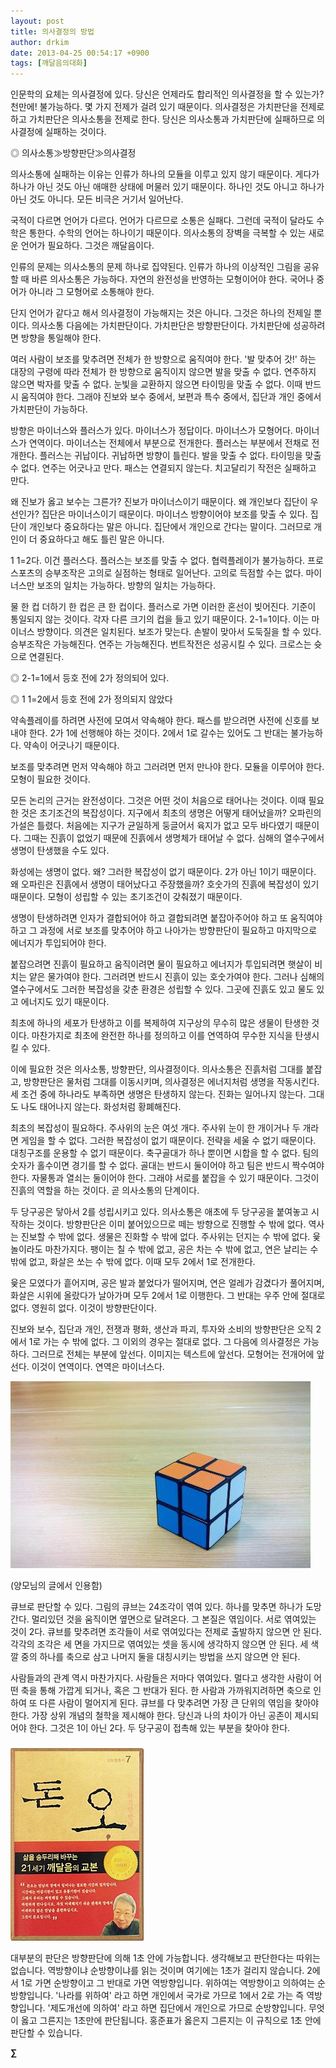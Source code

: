 ```yaml
---
layout: post
title: 의사결정의 방법
author: drkim
date: 2013-04-25 00:54:17 +0900
tags: [깨달음의대화]
---
```

인문학의 요체는 의사결정에 있다. 당신은 언제라도 합리적인 의사결정을 할 수 있는가? 천만에! 불가능하다. 몇 가지 전제가 걸려 있기 때문이다. 의사결정은 가치판단을 전제로 하고 가치판단은 의사소통을 전제로 한다. 당신은 의사소통과 가치판단에 실패하므로 의사결정에 실패하는 것이다. 


  


◎ 의사소통≫방향판단≫의사결정 


  


의사소통에 실패하는 이유는 인류가 하나의 모듈을 이루고 있지 않기 때문이다. 게다가 하나가 아닌 것도 아닌 애매한 상태에 머물러 있기 때문이다. 하나인 것도 아니고 하나가 아닌 것도 아니다. 모든 비극은 거기서 일어난다. 


  


국적이 다르면 언어가 다르다. 언어가 다르므로 소통은 실패다. 그런데 국적이 달라도 수학은 통한다. 수학의 언어는 하나이기 때문이다. 의사소통의 장벽을 극복할 수 있는 새로운 언어가 필요하다. 그것은 깨달음이다. 


  


인류의 문제는 의사소통의 문제 하나로 집약된다. 인류가 하나의 이상적인 그림을 공유할 때 바른 의사소통은 가능하다. 자연의 완전성을 반영하는 모형이어야 한다. 국어나 중어가 아니라 그 모형어로 소통해야 한다. 


  


단지 언어가 같다고 해서 의사결정이 가능해지는 것은 아니다. 그것은 하나의 전제일 뿐이다. 의사소통 다음에는 가치판단이다. 가치판단은 방향판단이다. 가치판단에 성공하려면 방향을 통일해야 한다. 


  


여러 사람이 보조를 맞추려면 전체가 한 방향으로 움직여야 한다. '발 맞추어 갓!' 하는 대장의 구령에 따라 전체가 한 방향으로 움직이지 않으면 발을 맞출 수 없다. 연주하지 않으면 박자를 맞출 수 없다. 눈빛을 교환하지 않으면 타이밍을 맞출 수 없다. 이때 반드시 움직여야 한다. 그래야 진보와 보수 중에서, 보편과 특수 중에서, 집단과 개인 중에서 가치판단이 가능하다. 


  


방향은 마이너스와 플러스가 있다. 마이너스가 정답이다. 마이너스가 모형어다. 마이너스가 연역이다. 마이너스는 전체에서 부분으로 전개한다. 플러스는 부분에서 전채로 전개한다. 플러스는 귀납이다. 귀납하면 방향이 틀린다. 발을 맞출 수 없다. 타이밍을 맞출 수 없다. 연주는 어긋나고 만다. 패스는 연결되지 않는다. 치고달리기 작전은 실패하고 만다. 


  


왜 진보가 옳고 보수는 그른가? 진보가 마이너스이기 때문이다. 왜 개인보다 집단이 우선인가? 집단은 마이너스이기 때문이다. 마이너스 방향이어야 보조를 맞출 수 있다. 집단이 개인보다 중요하다는 말은 아니다. 집단에서 개인으로 간다는 말이다. 그러므로 개인이 더 중요하다고 해도 틀린 말은 아니다. 


  


1 1=2다. 이건 플러스다. 플러스는 보조를 맞출 수 없다. 협력플레이가 불가능하다. 프로스포츠의 승부조작은 고의로 실점하는 형태로 일어난다. 고의로 득점할 수는 없다. 마이너스만 보조의 일치는 가능하다. 방향의 일치는 가능하다. 


  


물 한 컵 더하기 한 컵은 큰 한 컵이다. 플러스로 가면 이러한 혼선이 빚어진다. 기준이 통일되지 않는 것이다. 각자 다른 크기의 컵을 들고 있기 때문이다. 2-1=1이다. 이는 마이너스 방향이다. 의견은 일치된다. 보조가 맞는다. 손발이 맞아서 도둑질을 할 수 있다. 승부조작은 가능해진다. 연주는 가능해진다. 번트작전은 성공시킬 수 있다. 크로스는 슛으로 연결된다. 


  


◎ 2-1=1에서 등호 전에 2가 정의되어 있다.

◎ 1 1=2에서 등호 전에 2가 정의되지 않았다 


  


약속플레이를 하려면 사전에 모여서 약속해야 한다. 패스를 받으려면 사전에 신호를 보내야 한다. 2가 1에 선행해야 하는 것이다. 2에서 1로 갈수는 있어도 그 반대는 불가능하다. 약속이 어긋나기 때문이다. 


  


보조를 맞추려면 먼저 약속해야 하고 그러려면 먼저 만나야 한다. 모듈을 이루어야 한다. 모형이 필요한 것이다. 


  


모든 논리의 근거는 완전성이다. 그것은 어떤 것이 처음으로 태어나는 것이다. 이때 필요한 것은 초기조건의 복잡성이다. 지구에서 최초의 생명은 어떻게 태어났을까? 오파린의 가설은 틀렸다. 처음에는 지구가 균일하게 둥글어서 육지가 없고 모두 바다였기 때문이다. 그때는 진흙이 없었기 때문에 진흙에서 생명체가 태어날 수 없다. 심해의 열수구에서 생명이 탄생했을 수도 있다. 


  


화성에는 생명이 없다. 왜? 그러한 복잡성이 없기 때문이다. 2가 아닌 1이기 때문이다. 왜 오파린은 진흙에서 생명이 태어났다고 주장했을까? 호숫가의 진흙에 복잡성이 있기 때문이다. 모형이 성립할 수 있는 초기조건이 갖춰졌기 때문이다. 


  


생명이 탄생하려면 인자가 결합되어야 하고 결합되려면 붙잡아주어야 하고 또 움직여야 하고 그 과정에 서로 보조를 맞추어야 하고 나아가는 방향판단이 필요하고 마지막으로 에너지가 투입되어야 한다.


  


붙잡으려면 진흙이 필요하고 움직이려면 물이 필요하고 에너지가 투입되려면 햇살이 비치는 얕은 물가여야 한다. 그러려면 반드시 진흙이 있는 호숫가여야 한다. 그러나 심해의 열수구에서도 그러한 복잡성을 갖춘 환경은 성립할 수 있다. 그곳에 진흙도 있고 물도 있고 에너지도 있기 때문이다. 


  


최초에 하나의 세포가 탄생하고 이를 복제하여 지구상의 무수히 많은 생물이 탄생한 것이다. 마찬가지로 최초에 완전한 하나를 정의하고 이를 연역하여 무수한 지식을 탄생시킬 수 있다. 


  


이에 필요한 것은 의사소통, 방향판단, 의사결정이다. 의사소통은 진흙처럼 그대를 붙잡고, 방향판단은 물처럼 그대를 이동시키며, 의사결정은 에너지처럼 생명을 작동시킨다. 세 조건 중에 하나라도 부족하면 생명은 탄생하지 않는다. 진화는 일어나지 않는다. 그대도 나도 태어나지 않는다. 화성처럼 황폐해진다. 


  


최초의 복잡성이 필요하다. 주사위의 눈은 여섯 개다. 주사위 눈이 한 개이거나 두 개라면 게임을 할 수 없다. 그러한 복잡성이 없기 때문이다. 전략을 세울 수 없기 때문이다. 대칭구조를 운용할 수 없기 때문이다. 축구골대가 하나 뿐이면 시합을 할 수 없다. 팀의 숫자가 홀수이면 경기를 할 수 없다. 골대는 반드시 둘이어야 하고 팀은 반드시 짝수여야 한다. 자물통과 열쇠는 둘이어야 한다. 그래야 서로를 붙잡을 수 있기 때문이다. 그것이 진흙의 역할을 하는 것이다. 곧 의사소통의 단계이다.


  


두 당구공은 닿아서 2를 성립시키고 있다. 의사소통은 애초에 두 당구공을 붙여놓고 시작하는 것이다. 방향판단은 이미 붙어있으므로 떼는 방향으로 진행할 수 밖에 없다. 역사는 진보할 수 밖에 없다. 생물은 진화할 수 밖에 없다. 주사위는 던지는 수 밖에 없다. 윷놀이라도 마찬가지다. 팽이는 칠 수 밖에 없고, 공은 차는 수 밖에 없고, 연은 날리는 수 밖에 없고, 화살은 쏘는 수 밖에 없다. 이때 모두 2에서 1로 전개한다. 


  


윷은 모였다가 흩어지며, 공은 발과 붙었다가 떨어지며, 연은 얼레가 감겼다가 풀어지며, 화살은 시위에 올랐다가 날아가며 모두 2에서 1로 이행한다. 그 반대는 우주 안에 절대로 없다. 영원히 없다. 이것이 방향판단이다. 


  


진보와 보수, 집단과 개인, 전쟁과 평화, 생산과 파괴, 투자와 소비의 방향판단은 오직 2에서 1로 가는 수 밖에 없다. 그 이외의 경우는 절대로 없다. 그 다음에 의사결정은 가능하다. 그러므로 전체는 부분에 앞선다. 이미지는 텍스트에 앞선다. 모형어는 전개어에 앞선다. 이것이 연역이다. 연역은 마이너스다. 


  


 ![](/files/attach/images/198/068/345/_180070_n.jpg)


  


(양모님의 글에서 인용함)


  


큐브로 판단할 수 있다. 그림의 큐브는 24조각이 엮여 있다. 하나를 맞추면 하나가 도망간다. 멀리있던 것을 움직이면 옆면으로 달려온다. 그 본질은 엮임이다. 서로 엮여있는 것이 2다. 큐브를 맞추려면 조각들이 서로 엮여있다는 전제로 출발하지 않으면 안 된다. 각각의 조각은 세 면을 가지므로 엮여있는 셋을 동시에 생각하지 않으면 안 된다. 세 색깔 중의 하나를 축으로 삼고 나머지 둘을 대칭시키는 방법을 쓰지 않으면 안 된다. 


  


사람들과의 관계 역시 마찬가지다. 사람들은 저마다 엮여있다. 멀다고 생각한 사람이 어떤 축을 통해 가깝게 되거나, 혹은 그 반대가 된다. 한 사람과 가까워지려하면 축으로 인하여 또 다른 사람이 멀어지게 된다. 큐브를 다 맞추려면 가장 큰 단위의 엮임을 찾아야 한다. 가장 상위 개념의 철학을 제시해야 한다. 당신과 나의 차이가 아닌 공존이 제시되어야 한다. 그것은 1이 아닌 2다. 두 당구공이 접촉해 있는 부분을 찾아야 한다. 


  






 ###


  





  ![](/files/attach/images/198/727/315/55.JPG)


 대부분의 판단은 방향판단에 의해 1초 안에 가능합니다. 생각해보고 판단한다는 따위는 없습니다. 역방향이냐 순방향이냐를 읽는 것이며 여기에는 1초가 걸리지 않습니다. 2에서 1로 가면 순방향이고 그 반대로 가면 역방향입니다. 위하여는 역방향이고 의하여는 순방향입니다. '나라를 위하여' 라고 하면 개인에서 국가로 가므로 1에서 2로 가는 즉 역방향입니다. '제도개선에 의하여' 라고 하면 집단에서 개인으로 가므로 순방향입니다. 무엇이 옳고 그른지는 1초만에 판단됩니다. 홍준표가 옳은지 그른지는 이 규칙으로 1초 안에 판단할 수 있습니다. 



**∑**